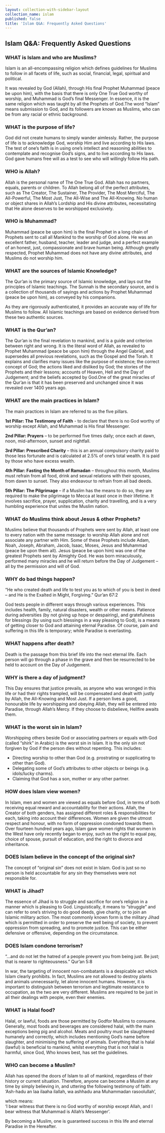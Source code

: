 ```yaml
---
layout: collection-with-sidebar-layout
collection_name: islam
published: false
title: 'Islam Q&A: Frequently Asked Questions'
---
```

## Islam Q&A: Frequently Asked Questions
### WHAT is Islam and who are Muslims?
Islam is an all-encompassing religion which defines guidelines for Muslims to follow in all facets of life, such as social, financial, legal, spiritual and political.

It was revealed by God (Allah), through His final Prophet Muhammad (peace be upon him), with the basis that there is only One True God worthy of worship, and Muhammad is God’s final Messenger. In essence, it is the same religion which was taught by all the Prophets of God.The word “Islam” means submission to God, and its followers are known as Muslims, who can be from any racial or ethnic background.

### WHAT is the purpose of life?
God did not create humans to simply wander aimlessly. Rather, the purpose of life is to acknowledge God, worship Him and live according to His laws. The test of one’s faith is in using one’s intellect and reasoning abilities to contemplate and recognise God’s signs, and to live according to His laws. God gave humans free will as a test to see who will willingly follow His path.

### WHO is Allah?
Allah is the personal name of The One True God. Allah has no partners, equals, parents or children. To Allah belong all of the perfect attributes, such as The Creator, The Sustainer, The Provider, The Most Merciful, The All-Powerful, The Most Just, The All-Wise and The All-Knowing. No human or object shares in Allah’s Lordship and His divine attributes, necessitating that He alone deserves to be worshipped exclusively.

### WHO is Muhammad?
Muhammad (peace be upon him) is the final Prophet in a long chain of Prophets sent to call all Mankind to the worship of God alone. He was an excellent father, husband, teacher, leader and judge, and a perfect example of an honest, just, compassionate and brave human being. Although greatly respected, Prophet Muhammad does not have any divine attributes, and Muslims do not worship him.

### WHAT are the sources of Islamic Knowledge?
The Qur’an is the primary source of Islamic knowledge, and lays out the principles of Islamic teachings. The Sunnah is the secondary source, and is a collection of thousands of sayings and actions by Prophet Muhammad (peace be upon him), as conveyed by his companions.

As they are rigorously authenticated, it provides an accurate way of life for Muslims to follow. All Islamic teachings are based on evidence derived from these two authentic sources.

### WHAT is the Qur’an?
The Qur’an is the final revelation to mankind, and is a guide and criterion between right and wrong. It is the literal word of Allah, as revealed to Prophet Muhammad (peace be upon him) through the Angel Gabriel, and supersedes all previous revelations, such as the Gospel and the Torah. It explains and clarifies many issues like the purpose of existence; the correct concept of God; the actions liked and disliked by God; the stories of the Prophets and their lessons; accounts of Heaven, Hell and the Day of Judgement; and the beliefs accepted by God.One of the great miracles of the Qur’an is that it has been preserved and unchanged since it was revealed over 1400 years ago.

### WHAT are the main practices in Islam?
The main practices in Islam are referred to as the five pillars.

**1st Pillar: The Testimony of Faith** - to declare that there is no God worthy of worship except Allah, and Muhammad is His final Messenger.

**2nd Pillar: Prayers** – to be performed five times daily; once each at dawn, noon, mid-afternoon, sunset and nightfall.

**3rd Pillar: Prescribed Charity** – this is an annual compulsory charity paid to those less fortunate and is calculated at 2.5% of one’s total wealth. It is paid by those who have excess wealth.

**4th Pillar: Fasting the Month of Ramadan** – throughout this month, Muslims must refrain from all food, drink and sexual relations with their spouses, from dawn to sunset. They also endeavour to refrain from all bad deeds.

**5th Pillar: The Pilgrimage** – if a Muslim has the means to do so, they are required to make the pilgrimage to Mecca at least once in their lifetime. It involves sacrifice, prayer, supplication, charity and travelling, and is a very humbling experience that unites the Muslim nation.

### WHAT do Muslims think about Jesus & other Prophets?
Muslims believe that thousands of Prophets were sent by Allah, at least one to every nation with the same message: to worship Allah alone and not associate any partner with Him. Some of these Prophets include Adam, Noah, Joseph, Abraham, Jacob, Isaac, Moses, Jesus and Muhammad (peace be upon them all). Jesus (peace be upon him) was one of the greatest Prophets sent by Almighty God. He was born miraculously, performed many miracles and he will return before the Day of Judgement – all by the permission and will of God.

### WHY do bad things happen?
“He who created death and life to test you as to which of you is best in deed – and He is the Exalted in Might, Forgiving.” Qur’an 67:2

God tests people in different ways through various experiences. This includes health, family, natural disasters, wealth or other means. Patience during adversities (by not giving up hope or despairing), and gratefulness for blessings (by using such blessings in a way pleasing to God), is a means of getting closer to God and attaining eternal Paradise. Of course, pain and suffering in this life is temporary; while Paradise is everlasting.

### WHAT happens after death?
Death is the passage from this brief life into the next eternal life. Each person will go through a phase in the grave and then be resurrected to be held to account on the Day of Judgement.

### WHY is there a day of judgment?
This Day ensures that justice prevails, as anyone who was wronged in this life or had their rights trampled, will be compensated and dealt with justly by Allah, the All-Knowing and Most Just. If a person lives a good, honourable life by worshipping and obeying Allah, they will be entered into Paradise, through Allah’s Mercy. If they choose to disbelieve, Hellfire awaits them.

### WHAT is the worst sin in Islam?
Worshipping others beside God or associating partners or equals with God (called “shirk” in Arabic) is the worst sin in Islam. It is the only sin not forgiven by God if the person dies without repenting. This includes:  
- Directing worship to other than God (e.g. prostrating or supplicating to other than God).  
- Delegating some of God’s attributes to other objects or beings (e.g. idols/lucky charms).  
- Claiming that God has a son, mother or any other partner.

### HOW does Islam view women?
In Islam, men and women are viewed as equals before God, in terms of both receiving equal reward and accountability for their actions. Allah, the Creator of both genders, has assigned different roles & responsibilities for each, taking into account their differences. Women are given the utmost respect and honour, with no form of oppression condoned towards them. Over fourteen hundred years ago, Islam gave women rights that women in the West have only recently began to enjoy, such as the right to equal pay, choice of spouse, pursuit of education, and the right to divorce and inheritance.

### DOES Islam believe in the concept of the original sin?
The concept of “original sin” does not exist in Islam. God is just so no person is held accountable for any sin they themselves were not responsible for.

### WHAT is Jihad?
The essence of Jihad is to struggle and sacrifice for one’s religion in a manner which is pleasing to God. Linguistically, it means to “struggle” and can refer to one’s striving to do good deeds, give charity, or to join an Islamic military action. The most commonly known form is the military Jihad which is permitted in order to preserve the well being of society, to prevent oppression from spreading, and to promote justice. This can be either defensive or offensive, depending on the circumstance.

### DOES Islam condone terrorism?
“…and do not let the hatred of a people prevent you from being just. Be just; that is nearer to righteousness.” Qur’an 5:8

In war, the targeting of innocent non-combatants is a despicable act which Islam clearly prohibits. In fact, Muslims are not allowed to destroy plants and animals unnecessarily, let alone innocent humans. However, it is important to distinguish between terrorism and legitimate resistance to occupation, as the two are very different. Muslims are required to be just in all their dealings with people, even their enemies.

### WHAT is Halal food?
Halal, or lawful, foods are those permitted by Godfor Muslims to consume. Generally, most foods and beverages are considered halal, with the main exceptions being pig and alcohol. Meats and poultry must be slaughtered humanely and correctly, which includes mentioning God’s name before slaughter, and minimising the suffering of animals. Everything that is halal (lawful) is beneficial to mankind, whilst everything that is not halal is harmful, since God, Who knows best, has set the guidelines.

### WHO can become a Muslim?
Allah has opened the doors of Islam to all of mankind, regardless of their history or current situation. Therefore, anyone can become a Muslim at any time by simply believing in, and uttering the following testimony of faith:  
‘Ash-hadu an laa ilaaha ilallah, wa ashhadu ana Muhammadan rasoolullah’,

which means:  
‘I bear witness that there is no God worthy of worship except Allah, and I bear witness that Muhammad is Allah’s Messenger’.

By becoming a Muslim, one is guaranteed success in this life and eternal Paradise in the Hereafter.
